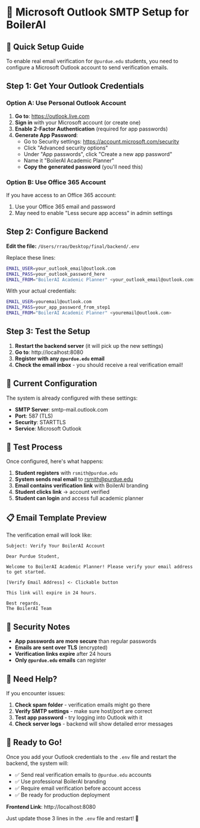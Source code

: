 # 📧 Microsoft Outlook SMTP Setup for BoilerAI

## 🚀 Quick Setup Guide

To enable real email verification for `@purdue.edu` students, you need to configure a Microsoft Outlook account to send verification emails.

## Step 1: Get Your Outlook Credentials

### Option A: Use Personal Outlook Account
1. **Go to**: https://outlook.live.com
2. **Sign in** with your Microsoft account (or create one)
3. **Enable 2-Factor Authentication** (required for app passwords)
4. **Generate App Password**:
   - Go to Security settings: https://account.microsoft.com/security
   - Click "Advanced security options"
   - Under "App passwords", click "Create a new app password"
   - Name it "BoilerAI Academic Planner"
   - **Copy the generated password** (you'll need this)

### Option B: Use Office 365 Account
If you have access to an Office 365 account:
1. Use your Office 365 email and password
2. May need to enable "Less secure app access" in admin settings

## Step 2: Configure Backend

**Edit the file:** `/Users/rrao/Desktop/final/backend/.env`

Replace these lines:
```bash
EMAIL_USER=your_outlook_email@outlook.com
EMAIL_PASS=your_outlook_password_here
EMAIL_FROM="BoilerAI Academic Planner" <your_outlook_email@outlook.com>
```

With your actual credentials:
```bash
EMAIL_USER=youremail@outlook.com
EMAIL_PASS=your_app_password_from_step1
EMAIL_FROM="BoilerAI Academic Planner" <youremail@outlook.com>
```

## Step 3: Test the Setup

1. **Restart the backend server** (it will pick up the new settings)
2. **Go to**: http://localhost:8080
3. **Register with any `@purdue.edu` email**
4. **Check the email inbox** - you should receive a real verification email!

## 🔧 Current Configuration

The system is already configured with these settings:
- **SMTP Server**: smtp-mail.outlook.com
- **Port**: 587 (TLS)
- **Security**: STARTTLS
- **Service**: Microsoft Outlook

## 🧪 Test Process

Once configured, here's what happens:

1. **Student registers** with `rsmith@purdue.edu`
2. **System sends real email** to rsmith@purdue.edu
3. **Email contains verification link** with BoilerAI branding
4. **Student clicks link** → account verified
5. **Student can login** and access full academic planner

## 📋 Email Template Preview

The verification email will look like:

```
Subject: Verify Your BoilerAI Account

Dear Purdue Student,

Welcome to BoilerAI Academic Planner! Please verify your email address to get started.

[Verify Email Address] <- Clickable button

This link will expire in 24 hours.

Best regards,
The BoilerAI Team
```

## 🚨 Security Notes

- **App passwords are more secure** than regular passwords
- **Emails are sent over TLS** (encrypted)
- **Verification links expire** after 24 hours
- **Only `@purdue.edu` emails** can register

## 🔄 Need Help?

If you encounter issues:
1. **Check spam folder** - verification emails might go there
2. **Verify SMTP settings** - make sure host/port are correct
3. **Test app password** - try logging into Outlook with it
4. **Check server logs** - backend will show detailed error messages

## 🎯 Ready to Go!

Once you add your Outlook credentials to the `.env` file and restart the backend, the system will:
- ✅ Send real verification emails to `@purdue.edu` accounts
- ✅ Use professional BoilerAI branding
- ✅ Require email verification before account access
- ✅ Be ready for production deployment

**Frontend Link**: http://localhost:8080

Just update those 3 lines in the `.env` file and restart! 🚀